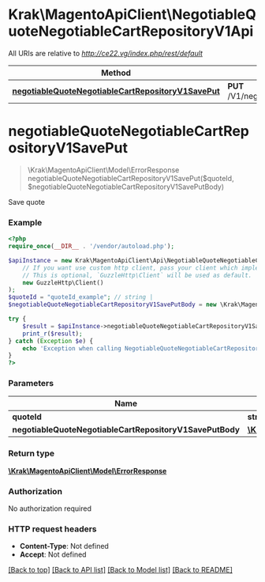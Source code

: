 # Krak\MagentoApiClient\NegotiableQuoteNegotiableCartRepositoryV1Api

All URIs are relative to *http://ce22.vg/index.php/rest/default*

Method | HTTP request | Description
------------- | ------------- | -------------
[**negotiableQuoteNegotiableCartRepositoryV1SavePut**](NegotiableQuoteNegotiableCartRepositoryV1Api.md#negotiableQuoteNegotiableCartRepositoryV1SavePut) | **PUT** /V1/negotiableQuote/{quoteId} | 


# **negotiableQuoteNegotiableCartRepositoryV1SavePut**
> \Krak\MagentoApiClient\Model\ErrorResponse negotiableQuoteNegotiableCartRepositoryV1SavePut($quoteId, $negotiableQuoteNegotiableCartRepositoryV1SavePutBody)



Save quote

### Example
```php
<?php
require_once(__DIR__ . '/vendor/autoload.php');

$apiInstance = new Krak\MagentoApiClient\Api\NegotiableQuoteNegotiableCartRepositoryV1Api(
    // If you want use custom http client, pass your client which implements `GuzzleHttp\ClientInterface`.
    // This is optional, `GuzzleHttp\Client` will be used as default.
    new GuzzleHttp\Client()
);
$quoteId = "quoteId_example"; // string | 
$negotiableQuoteNegotiableCartRepositoryV1SavePutBody = new \Krak\MagentoApiClient\Model\NegotiableQuoteNegotiableCartRepositoryV1SavePutBody(); // \Krak\MagentoApiClient\Model\NegotiableQuoteNegotiableCartRepositoryV1SavePutBody | 

try {
    $result = $apiInstance->negotiableQuoteNegotiableCartRepositoryV1SavePut($quoteId, $negotiableQuoteNegotiableCartRepositoryV1SavePutBody);
    print_r($result);
} catch (Exception $e) {
    echo 'Exception when calling NegotiableQuoteNegotiableCartRepositoryV1Api->negotiableQuoteNegotiableCartRepositoryV1SavePut: ', $e->getMessage(), PHP_EOL;
}
?>
```

### Parameters

Name | Type | Description  | Notes
------------- | ------------- | ------------- | -------------
 **quoteId** | **string**|  |
 **negotiableQuoteNegotiableCartRepositoryV1SavePutBody** | [**\Krak\MagentoApiClient\Model\NegotiableQuoteNegotiableCartRepositoryV1SavePutBody**](../Model/NegotiableQuoteNegotiableCartRepositoryV1SavePutBody.md)|  | [optional]

### Return type

[**\Krak\MagentoApiClient\Model\ErrorResponse**](../Model/ErrorResponse.md)

### Authorization

No authorization required

### HTTP request headers

 - **Content-Type**: Not defined
 - **Accept**: Not defined

[[Back to top]](#) [[Back to API list]](../../README.md#documentation-for-api-endpoints) [[Back to Model list]](../../README.md#documentation-for-models) [[Back to README]](../../README.md)

